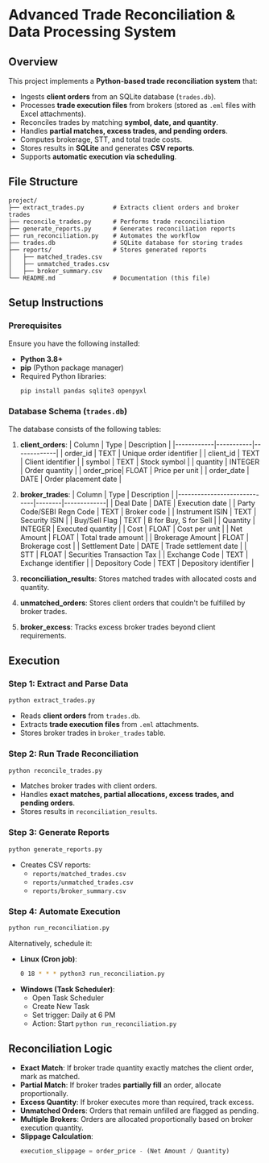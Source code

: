 # Advanced Trade Reconciliation & Data Processing System

## Overview
This project implements a **Python-based trade reconciliation system** that:
- Ingests **client orders** from an SQLite database (`trades.db`).
- Processes **trade execution files** from brokers (stored as `.eml` files with Excel attachments).
- Reconciles trades by matching **symbol, date, and quantity**.
- Handles **partial matches, excess trades, and pending orders**.
- Computes brokerage, STT, and total trade costs.
- Stores results in **SQLite** and generates **CSV reports**.
- Supports **automatic execution via scheduling**.

## File Structure
```
project/
├── extract_trades.py        # Extracts client orders and broker trades
├── reconcile_trades.py      # Performs trade reconciliation
├── generate_reports.py      # Generates reconciliation reports
├── run_reconciliation.py    # Automates the workflow
├── trades.db                # SQLite database for storing trades
├── reports/                 # Stores generated reports
│   ├── matched_trades.csv
│   ├── unmatched_trades.csv
│   ├── broker_summary.csv
└── README.md                # Documentation (this file)
```

## Setup Instructions
### Prerequisites
Ensure you have the following installed:
- **Python 3.8+**
- **pip** (Python package manager)
- Required Python libraries:
  ```bash
  pip install pandas sqlite3 openpyxl
  ```

### Database Schema (`trades.db`)
The database consists of the following tables:
1. **client_orders**:
   | Column      | Type       | Description |
   |------------|-----------|-------------|
   | order_id   | TEXT       | Unique order identifier |
   | client_id  | TEXT       | Client identifier |
   | symbol     | TEXT       | Stock symbol |
   | quantity   | INTEGER    | Order quantity |
   | order_price| FLOAT      | Price per unit |
   | order_date | DATE       | Order placement date |

2. **broker_trades**:
   | Column                      | Type   | Description |
   |-----------------------------|--------|-------------|
   | Deal Date                   | DATE   | Execution date |
   | Party Code/SEBI Regn Code    | TEXT   | Broker code |
   | Instrument ISIN              | TEXT   | Security ISIN |
   | Buy/Sell Flag                | TEXT   | B for Buy, S for Sell |
   | Quantity                     | INTEGER | Executed quantity |
   | Cost                         | FLOAT  | Cost per unit |
   | Net Amount                   | FLOAT  | Total trade amount |
   | Brokerage Amount              | FLOAT  | Brokerage cost |
   | Settlement Date               | DATE   | Trade settlement date |
   | STT                          | FLOAT  | Securities Transaction Tax |
   | Exchange Code                 | TEXT   | Exchange identifier |
   | Depository Code               | TEXT   | Depository identifier |

3. **reconciliation_results**:
   Stores matched trades with allocated costs and quantity.

4. **unmatched_orders**:
   Stores client orders that couldn't be fulfilled by broker trades.

5. **broker_excess**:
   Tracks excess broker trades beyond client requirements.

## Execution
### Step 1: Extract and Parse Data
```bash
python extract_trades.py
```
- Reads **client orders** from `trades.db`.
- Extracts **trade execution files** from `.eml` attachments.
- Stores broker trades in `broker_trades` table.

### Step 2: Run Trade Reconciliation
```bash
python reconcile_trades.py
```
- Matches broker trades with client orders.
- Handles **exact matches, partial allocations, excess trades, and pending orders**.
- Stores results in `reconciliation_results`.

### Step 3: Generate Reports
```bash
python generate_reports.py
```
- Creates CSV reports:
  - `reports/matched_trades.csv`
  - `reports/unmatched_trades.csv`
  - `reports/broker_summary.csv`

### Step 4: Automate Execution
```bash
python run_reconciliation.py
```
Alternatively, schedule it:
- **Linux (Cron job)**:
  ```bash
  0 18 * * * python3 run_reconciliation.py
  ```
- **Windows (Task Scheduler)**:
  - Open Task Scheduler
  - Create New Task
  - Set trigger: Daily at 6 PM
  - Action: Start `python run_reconciliation.py`

## Reconciliation Logic
- **Exact Match**: If broker trade quantity exactly matches the client order, mark as matched.
- **Partial Match**: If broker trades **partially fill** an order, allocate proportionally.
- **Excess Quantity**: If broker executes more than required, track excess.
- **Unmatched Orders**: Orders that remain unfilled are flagged as pending.
- **Multiple Brokers**: Orders are allocated proportionally based on broker execution quantity.
- **Slippage Calculation**:
  ```python
  execution_slippage = order_price - (Net Amount / Quantity)
  ```

